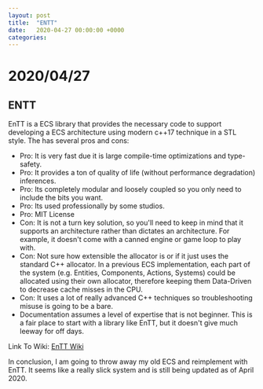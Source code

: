 ```yaml
---
layout: post
title:  "ENTT"
date:   2020-04-27 00:00:00 +0000
categories:
---
```


# 2020/04/27

## ENTT

EnTT is a ECS library that provides the necessary code to support developing a ECS architecture using modern c++17 technique in a STL style. The has several pros and cons:

* Pro: It is very fast due it is large compile-time optimizations and type-safety.
* Pro: It provides a ton of quality of life (without performance degradation) inferences.
* Pro: Its completely modular and loosely coupled so you only need to include the bits you want.
* Pro: Its used professionally by some studios.
* Pro: MIT License
* Con: It is not a turn key solution, so you'll need to keep in mind that it supports an architecture rather than dictates an architecture. For example, it doesn't come with a canned engine or game loop to play with.
* Con: Not sure how extensible the allocator is or if it just uses the standard C++ allocator. In a previous ECS implementation, each part of the system (e.g. Entities, Components, Actions, Systems) could be allocated using their own allocator, therefore keeping them Data-Driven to decrease cache misses in the CPU.
* Con: It uses a lot of really advanced C++ techniques so troubleshooting misuse is going to be a bare.
* Documentation assumes a level of expertise that is not beginner. This is a fair place to start with a library like EnTT, but it doesn't give much leeway for off days.

Link To Wiki: [EnTT Wiki](https://github.com/skypjack/entt/wiki)

In conclusion, I am going to throw away my old ECS and reimplement with EnTT. It seems like a really slick system and is still being updated as of April 2020.